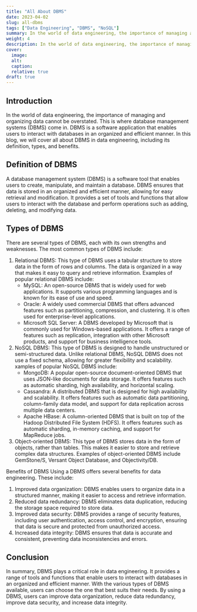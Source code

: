 ```yaml
---
title: "All About DBMS"
date: 2023-04-02
slug: all-dbms
tags: ["Data Engineering", "DBMS", "NoSQL"]
summary: In the world of data engineering, the importance of managing and organizing data cannot be overstated. This is where database management systems (DBMS) come in.
weight: 4
description: In the world of data engineering, the importance of managing and organizing data cannot be overstated. This is where database management systems (DBMS) come in.
cover: 
  image: 
  alt: 
  caption: 
  relative: true
draft: true
---
```


## Introduction
In the world of data engineering, the importance of managing and organizing data cannot be overstated. This is where database management systems (DBMS) come in. DBMS is a software application that enables users to interact with databases in an organized and efficient manner. In this blog, we will cover all about DBMS in data engineering, including its definition, types, and benefits.

## Definition of DBMS
A database management system (DBMS) is a software tool that enables users to create, manipulate, and maintain a database. DBMS ensures that data is stored in an organized and efficient manner, allowing for easy retrieval and modification. It provides a set of tools and functions that allow users to interact with the database and perform operations such as adding, deleting, and modifying data.

## Types of DBMS
There are several types of DBMS, each with its own strengths and weaknesses. The most common types of DBMS include:
1. Relational DBMS: This type of DBMS uses a tabular structure to store data in the form of rows and columns. The data is organized in a way that makes it easy to query and retrieve information. Examples of popular relational DBMS include:
	- MySQL: An open-source DBMS that is widely used for web applications. It supports various programming languages and is known for its ease of use and speed.
	- Oracle: A widely used commercial DBMS that offers advanced features such as partitioning, compression, and clustering. It is often used for enterprise-level applications.
	- Microsoft SQL Server: A DBMS developed by Microsoft that is commonly used for Windows-based applications. It offers a range of features such as replication, integration with other Microsoft products, and support for business intelligence tools.
2. NoSQL DBMS: This type of DBMS is designed to handle unstructured or semi-structured data. Unlike relational DBMS, NoSQL DBMS does not use a fixed schema, allowing for greater flexibility and scalability. xamples of popular NoSQL DBMS include:
	- MongoDB: A popular open-source document-oriented DBMS that uses JSON-like documents for data storage. It offers features such as automatic sharding, high availability, and horizontal scaling.
	- Cassandra: A distributed DBMS that is designed for high availability and scalability. It offers features such as automatic data partitioning, column-family data model, and support for data replication across multiple data centers.
	- Apache HBase: A column-oriented DBMS that is built on top of the Hadoop Distributed File System (HDFS). It offers features such as automatic sharding, in-memory caching, and support for MapReduce jobs.
3. Object-oriented DBMS: This type of DBMS stores data in the form of objects, rather than tables. This makes it easier to store and retrieve complex data structures. Examples of object-oriented DBMS include GemStone/S, Versant Object Database, and Objectivity/DB.

Benefits of DBMS Using a DBMS offers several benefits for data engineering. These include:
1. Improved data organization: DBMS enables users to organize data in a structured manner, making it easier to access and retrieve information.
2. Reduced data redundancy: DBMS eliminates data duplication, reducing the storage space required to store data.
3. Improved data security: DBMS provides a range of security features, including user authentication, access control, and encryption, ensuring that data is secure and protected from unauthorized access.
4. Increased data integrity: DBMS ensures that data is accurate and consistent, preventing data inconsistencies and errors.

## Conclusion 
In summary, DBMS plays a critical role in data engineering. It provides a range of tools and functions that enable users to interact with databases in an organized and efficient manner. With the various types of DBMS available, users can choose the one that best suits their needs. By using a DBMS, users can improve data organization, reduce data redundancy, improve data security, and increase data integrity.